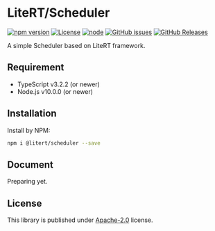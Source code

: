 # LiteRT/Scheduler

[![npm version](https://img.shields.io/npm/v/@litert/scheduler.svg?colorB=brightgreen)](https://www.npmjs.com/package/@litert/scheduler "Stable Version")
[![License](https://img.shields.io/npm/l/@litert/scheduler.svg?maxAge=2592000?style=plastic)](https://github.com/litert/scheduler/blob/master/LICENSE)
[![node](https://img.shields.io/node/v/@litert/scheduler.svg?colorB=brightgreen)](https://nodejs.org/dist/latest-v8.x/)
[![GitHub issues](https://img.shields.io/github/issues/litert/scheduler.js.svg)](https://github.com/litert/scheduler.js/issues)
[![GitHub Releases](https://img.shields.io/github/release/litert/scheduler.js.svg)](https://github.com/litert/scheduler.js/releases "Stable Release")

A simple Scheduler based on LiteRT framework.

## Requirement

- TypeScript v3.2.2 (or newer)
- Node.js v10.0.0 (or newer)

## Installation

Install by NPM:

```sh
npm i @litert/scheduler --save
```

## Document

Preparing yet.

## License

This library is published under [Apache-2.0](./LICENSE) license.
